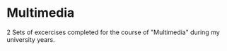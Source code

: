 # Multimedia

2 Sets of excercises completed for the course of "Multimedia" during my university years. 
